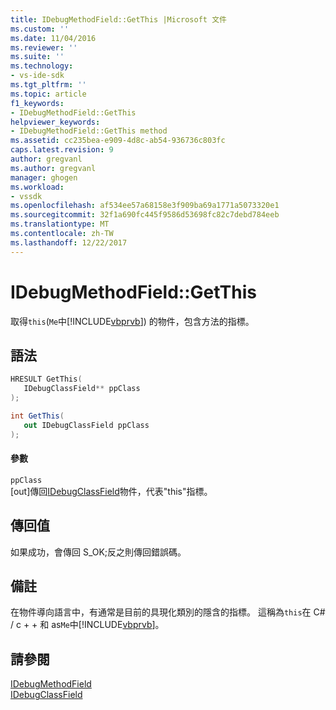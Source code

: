 ```yaml
---
title: IDebugMethodField::GetThis |Microsoft 文件
ms.custom: ''
ms.date: 11/04/2016
ms.reviewer: ''
ms.suite: ''
ms.technology:
- vs-ide-sdk
ms.tgt_pltfrm: ''
ms.topic: article
f1_keywords:
- IDebugMethodField::GetThis
helpviewer_keywords:
- IDebugMethodField::GetThis method
ms.assetid: cc235bea-e909-4d8c-ab54-936736c803fc
caps.latest.revision: 9
author: gregvanl
ms.author: gregvanl
manager: ghogen
ms.workload:
- vssdk
ms.openlocfilehash: af534ee57a68158e3f909ba69a1771a5073320e1
ms.sourcegitcommit: 32f1a690fc445f9586d53698fc82c7debd784eeb
ms.translationtype: MT
ms.contentlocale: zh-TW
ms.lasthandoff: 12/22/2017
---
```

# <a name="idebugmethodfieldgetthis"></a>IDebugMethodField::GetThis
取得`this`(`Me`中[!INCLUDE[vbprvb](../../../code-quality/includes/vbprvb_md.md)]) 的物件，包含方法的指標。  
  
## <a name="syntax"></a>語法  
  
```cpp  
HRESULT GetThis(   
   IDebugClassField** ppClass  
);  
```  
  
```csharp  
int GetThis(  
   out IDebugClassField ppClass  
);  
```  
  
#### <a name="parameters"></a>參數  
 `ppClass`  
 [out]傳回[IDebugClassField](../../../extensibility/debugger/reference/idebugclassfield.md)物件，代表"this"指標。  
  
## <a name="return-value"></a>傳回值  
 如果成功，會傳回 S_OK;反之則傳回錯誤碼。  
  
## <a name="remarks"></a>備註  
 在物件導向語言中，有通常是目前的具現化類別的隱含的指標。 這稱為`this`在 C# / c + + 和 as`Me`中[!INCLUDE[vbprvb](../../../code-quality/includes/vbprvb_md.md)]。  
  
## <a name="see-also"></a>請參閱  
 [IDebugMethodField](../../../extensibility/debugger/reference/idebugmethodfield.md)   
 [IDebugClassField](../../../extensibility/debugger/reference/idebugclassfield.md)